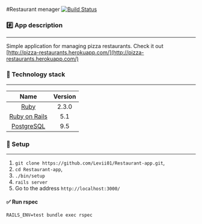 #Restaurant menager [![Build Status](https://travis-ci.org/Levii01/Restaurant-app.svg?branch=master)](https://travis-ci.org/Levii01/Restaurant-app)

### :hash: App description
-------------
Simple application for managing pizza restaurants.
Check it out [http://pizza-restaurants.herokuapp.com/](http://pizza-restaurants.herokuapp.com/)

### :closed_lock_with_key: Technology stack
-------------

| Name |  Version |
| :--: | :---: |
| [Ruby](https://www.ruby-lang.org) | 2.3.0 |
| [Ruby on Rails](http://www.rubyonrails.org/) | 5.1 |
| [PostgreSQL](http://www.postgresql.org/) | 9.5 |

### :book: Setup
-------------
1. `git clone https://github.com/Levii01/Restaurant-app.git`,
2. `cd Restaurant-app`,
3. `./bin/setup`
4. `rails server`
5. Go to the address `http://localhost:3000/`

#### :white_check_mark: Run rspec
`RAILS_ENV=test bundle exec rspec`
